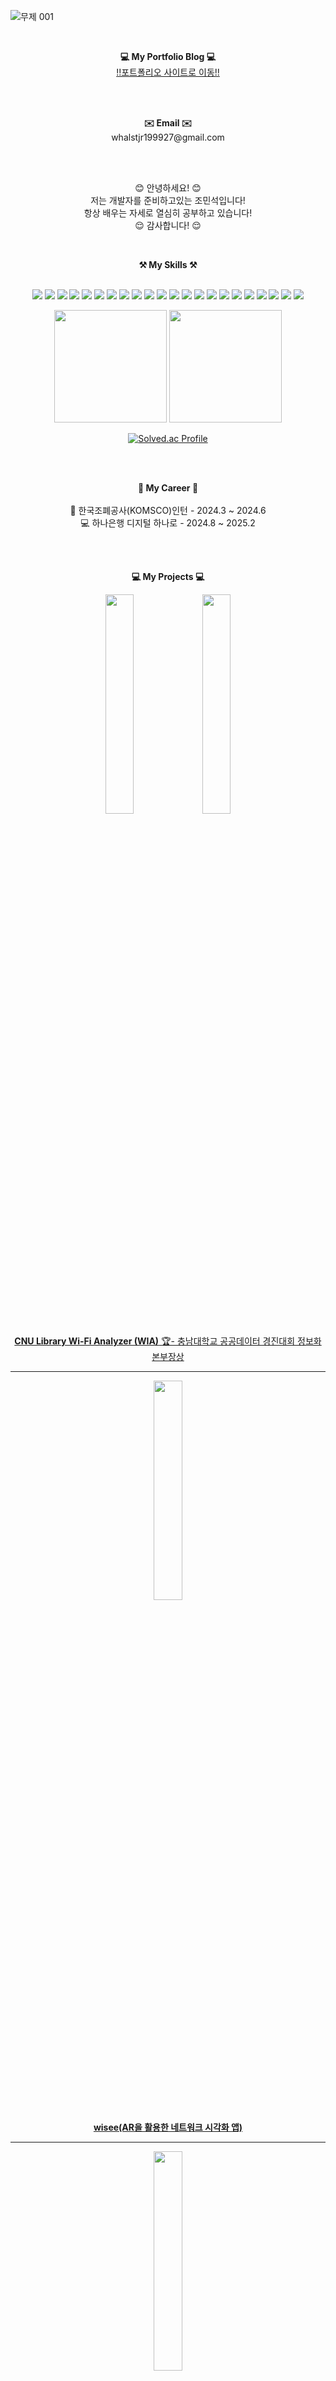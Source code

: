 
![무제 001](https://github.com/user-attachments/assets/af5f3e5e-679c-4e6d-8750-7207b6920061)




<br>

<p align="center">
    <Strong>💻 My Portfolio Blog 💻</Strong><br>
    <a href="https://jumbled-corleggy-e88.notion.site/7e7778d41dd8476fb64819e0f4b04178">!!포트폴리오 사이트로 이동!!</a>
</p>
<br><br>

<p align="center">
<Strong>✉️ Email ✉️</Strong><br>
    whalstjr199927@gmail.com
</p>
<br><br>

<p align="center">
😊 안녕하세요! 😊<br>
저는 개발자를 준비하고있는 조민석입니다!<br>
항상 배우는 자세로 열심히 공부하고 있습니다!<br>
😌 감사합니다! 😌
</p>

<br>

<p align="center">
    <Strong>⚒️ My Skills ⚒️</Strong><br>
</p>

<p align="center" display="inline-block">
    <br>
    <img src="https://img.shields.io/badge/HTML-E34F26?style=flat&logo=HTML5&logoColor=white"/>
    <img src="https://img.shields.io/badge/CSS-1572B6?style=for-the-badge&logo=CSS3&logoColor=white">
    <img src="https://img.shields.io/badge/JAVASCRIPT-F7DF1E?style=flat&logo=JavaScript&logoColor=white"/>
    <img src="https://img.shields.io/badge/TYPESCRIPT-3178C6?style=for-the-badge&logo=TypeScript&logoColor=white">
    <img src="https://img.shields.io/badge/REACT-61DAFB?style=for-the-badge&logo=React&logoColor=white">
    <img src="https://img.shields.io/badge/NEXT.js-000000?style=for-the-badge&logo=Next.js&logoColor=white">
    <img src="https://img.shields.io/badge/STYLEDCOMPONENTS-DB7093?style=for-the-badge&logo=Styled-Components&logoColor=white">
    <img src="https://img.shields.io/badge/Tailwind-06B6D4?style=for-the-badge&logo=Tailwind CSS&logoColor=white">
    <img src="https://img.shields.io/badge/MYSQL-4479A1?style=for-the-badge&logo=MySQL&logoColor=white">
    <img src="https://img.shields.io/badge/GIT-F05032?style=for-the-badge&logo=Git&logoColor=white">
    <img src="https://img.shields.io/badge/GitHub-181717?style=for-the-badge&logo=GitHub&logoColor=white">
    <img src="https://img.shields.io/badge/Spring-6DB33F?style=for-the-badge&logo=Spring&logoColor=white">
    <img src="https://img.shields.io/badge/Java-007396?style=for-the-badge&logo=Java&logoColor=white">
    <img src="https://img.shields.io/badge/Python-3776AB?style=for-the-badge&logo=Python&logoColor=white">
    <img src="https://img.shields.io/badge/Storybook-FF4785?style=for-the-badge&logo=Storybook&logoColor=white">
    <img src="https://img.shields.io/badge/React Native-61DAFB?style=for-the-badge&logo=React&logoColor=white">
    <img src="https://img.shields.io/badge/Android-3DDC84?style=for-the-badge&logo=Android&logoColor=white">
    <img src="https://img.shields.io/badge/Firebase-FFCA28?style=for-the-badge&logo=Firebase&logoColor=black">
    <img src="https://img.shields.io/badge/Figma-F24E1E?style=for-the-badge&logo=Figma&logoColor=white">
    <img src="https://img.shields.io/badge/Postman-FF6C37?style=for-the-badge&logo=Postman&logoColor=white">
    <img src="https://img.shields.io/badge/Supabase-3ECF8E?style=for-the-badge&logo=Supabase&logoColor=white">
    <img src="https://img.shields.io/badge/JSP-007396?style=for-the-badge&logo=Java&logoColor=white">
</p>

<p align="center" display="inline-block">
    <img src="https://github-readme-stats.vercel.app/api?username=99andrew99&show_icons=true&theme=radical" height="180"/>
    <img src="https://github-readme-stats.vercel.app/api/top-langs/?username=99andrew99&layout=compact&theme=radical" height="180"/>
</p>

<div align="center">
  <a href="https://solved.ac/whalstjr1999/">
    <img src="http://mazassumnida.wtf/api/generate_badge?boj=whalstjr1999" alt="Solved.ac Profile">
  </a>
</div>

<br><br>

<p align="center">
    <Strong>🏢 My Career 🏢</Strong><br><br>
    🏢 한국조폐공사(KOMSCO)인턴 - 2024.3 ~ 2024.6<br>
    💻 하나은행 디지털 하나로 - 2024.8 ~ 2025.2
</p>


<br><br>



<p align="center">
    <Strong>💻 My Projects 💻</Strong><br>
</p>


<div align="center" style="width:100%;">
    <img src="https://github.com/99andrew99/WiA/assets/46346267/f78a4a69-e227-4cdc-8dd7-9867d0877724" style="width:30%;"/>
    <img src="https://github.com/99andrew99/WiA/assets/46346267/d8afa313-a68a-4d34-91ed-ad0b24dbc2ca" style="width:30%;"/>
</div>

<p align="center">
    <a href="https://github.com/99andrew99/WiA"><Strong>CNU Library Wi-Fi Analyzer (WIA)</Strong>  🏆- 충남대학교 공공데이터 경진대회 정보화본부장상 <br /></a>
</p>


<hr>
<div align="center" style="width:100%;">
    <img src="https://github.com/99andrew99/wisee/assets/66951806/84ab9985-7412-4c76-9703-b30f385c7d4e" style="width:30%;"/>
</div>
<p align="center">
   <a href="https://github.com/99andrew99/wisee"> <Strong>wisee(AR을 활용한 네트워크 시각화 앱)</Strong> </a>
</p>

<hr>
<div align="center" style="width:100%;">
    <img src="https://github.com/99andrew99/99andrew99/assets/66951806/32265da1-5c81-41c3-828c-4449ccd2ee72" style="width:30%;"/>
</div>
<p align="center">
   <a href="https://github.com/99andrew99/HealthCareEachOther"> <Strong>목소리로(음성 기반 공유 알람 서비스 앱)</Strong> </a>
</p>


<hr>





